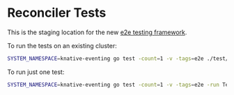 # Reconciler Tests

This is the staging location for the new
[e2e testing framework](https://github.com/knative-sandbox/reconciler-test).

To run the tests on an existing cluster:

```bash
SYSTEM_NAMESPACE=knative-eventing go test -count=1 -v -tags=e2e ./test/rekt/...
```

To run just one test:

```bash
SYSTEM_NAMESPACE=knative-eventing go test -count=1 -v -tags=e2e -run TestKafkaSource ./test/rekt/...
```
